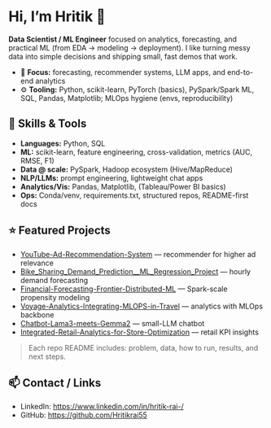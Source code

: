 # Hi, I’m Hritik 👋

**Data Scientist / ML Engineer** focused on analytics, forecasting, and practical ML (from EDA → modeling → deployment). I like turning messy data into simple decisions and shipping small, fast demos that work.

- 🧭 **Focus:** forecasting, recommender systems, LLM apps, and end-to-end analytics
- ⚙️ **Tooling:** Python, scikit-learn, PyTorch (basics), PySpark/Spark ML, SQL, Pandas, Matplotlib; MLOps hygiene (envs, reproducibility)

## 🔧 Skills & Tools
- **Languages:** Python, SQL
- **ML:** scikit-learn, feature engineering, cross-validation, metrics (AUC, RMSE, F1)
- **Data @ scale:** PySpark, Hadoop ecosystem (Hive/MapReduce)
- **NLP/LLMs:** prompt engineering, lightweight chat apps
- **Analytics/Vis:** Pandas, Matplotlib, (Tableau/Power BI basics)
- **Ops:** Conda/venv, requirements.txt, structured repos, README-first docs

## ⭐ Featured Projects
- [YouTube-Ad-Recommendation-System](https://github.com/Hritikrai55/YouTube-Ad-Recommendation-System) — recommender for higher ad relevance  
- [Bike_Sharing_Demand_Prediction__ML_Regression_Project](https://github.com/Hritikrai55/Bike_Sharing_Demand_Prediction__ML_Regression_Project) — hourly demand forecasting  
- [Financial-Forecasting-Frontier-Distributed-ML](https://github.com/Hritikrai55/Financial-Forecasting-Frontier-Distributed-ML) — Spark-scale propensity modeling  
- [Voyage-Analytics-Integrating-MLOPS-in-Travel](https://github.com/Hritikrai55/Voyage-Analytics-Intergrating-MLOPS-in-Travel) — analytics with MLOps backbone  
- [Chatbot-Lama3-meets-Gemma2](https://github.com/Hritikrai55/Chatbot-Lama3-meets-Gemma2) — small-LLM chatbot  
- [Integrated-Retail-Analytics-for-Store-Optimization](https://github.com/Hritikrai55/Integrated-Retail-Analytics-for-Store-Optimization) — retail KPI insights

> Each repo README includes: problem, data, how to run, results, and next steps.

## 📫 Contact / Links
- LinkedIn: https://www.linkedin.com/in/hritik-rai-/
- GitHub: https://github.com/Hritikrai55
